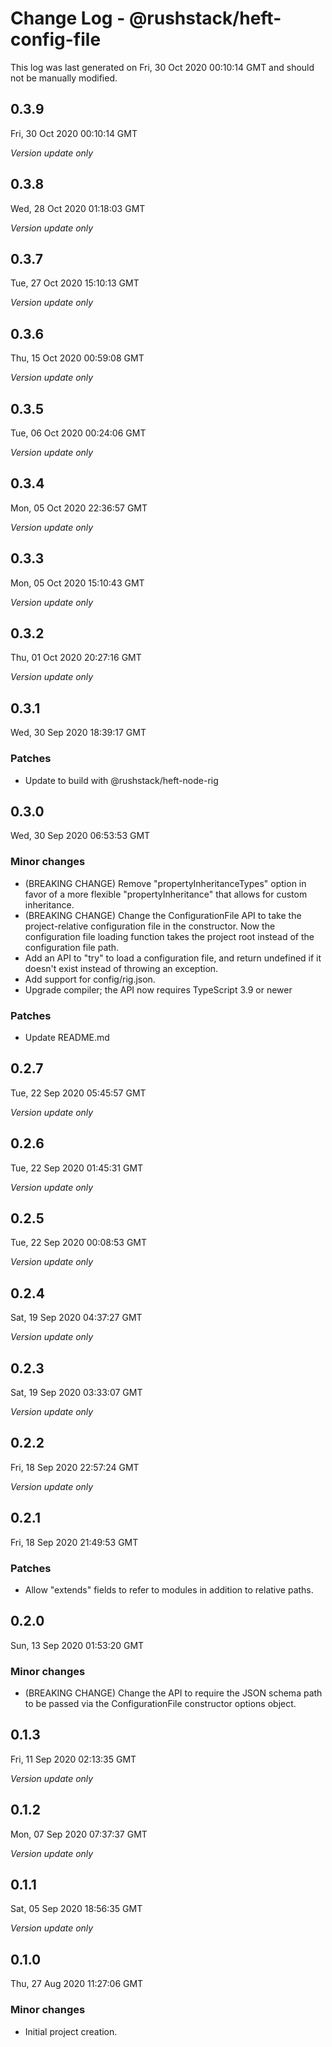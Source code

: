 # Change Log - @rushstack/heft-config-file

This log was last generated on Fri, 30 Oct 2020 00:10:14 GMT and should not be manually modified.

## 0.3.9
Fri, 30 Oct 2020 00:10:14 GMT

_Version update only_

## 0.3.8
Wed, 28 Oct 2020 01:18:03 GMT

_Version update only_

## 0.3.7
Tue, 27 Oct 2020 15:10:13 GMT

_Version update only_

## 0.3.6
Thu, 15 Oct 2020 00:59:08 GMT

_Version update only_

## 0.3.5
Tue, 06 Oct 2020 00:24:06 GMT

_Version update only_

## 0.3.4
Mon, 05 Oct 2020 22:36:57 GMT

_Version update only_

## 0.3.3
Mon, 05 Oct 2020 15:10:43 GMT

_Version update only_

## 0.3.2
Thu, 01 Oct 2020 20:27:16 GMT

_Version update only_

## 0.3.1
Wed, 30 Sep 2020 18:39:17 GMT

### Patches

- Update to build with @rushstack/heft-node-rig

## 0.3.0
Wed, 30 Sep 2020 06:53:53 GMT

### Minor changes

- (BREAKING CHANGE) Remove "propertyInheritanceTypes" option in favor of a more flexible "propertyInheritance" that allows for custom inheritance.
- (BREAKING CHANGE) Change the ConfigurationFile API to take the project-relative configuration file in the constructor. Now the configuration file loading function takes the project root instead of the configuration file path.
- Add an API to "try" to load a configuration file, and return undefined if it doesn't exist instead of throwing an exception.
- Add support for config/rig.json.
- Upgrade compiler; the API now requires TypeScript 3.9 or newer

### Patches

- Update README.md

## 0.2.7
Tue, 22 Sep 2020 05:45:57 GMT

_Version update only_

## 0.2.6
Tue, 22 Sep 2020 01:45:31 GMT

_Version update only_

## 0.2.5
Tue, 22 Sep 2020 00:08:53 GMT

_Version update only_

## 0.2.4
Sat, 19 Sep 2020 04:37:27 GMT

_Version update only_

## 0.2.3
Sat, 19 Sep 2020 03:33:07 GMT

_Version update only_

## 0.2.2
Fri, 18 Sep 2020 22:57:24 GMT

_Version update only_

## 0.2.1
Fri, 18 Sep 2020 21:49:53 GMT

### Patches

- Allow "extends" fields to refer to modules in addition to relative paths.

## 0.2.0
Sun, 13 Sep 2020 01:53:20 GMT

### Minor changes

- (BREAKING CHANGE) Change the API to require the JSON schema path to be passed via the ConfigurationFile constructor options object.

## 0.1.3
Fri, 11 Sep 2020 02:13:35 GMT

_Version update only_

## 0.1.2
Mon, 07 Sep 2020 07:37:37 GMT

_Version update only_

## 0.1.1
Sat, 05 Sep 2020 18:56:35 GMT

_Version update only_

## 0.1.0
Thu, 27 Aug 2020 11:27:06 GMT

### Minor changes

- Initial project creation.

